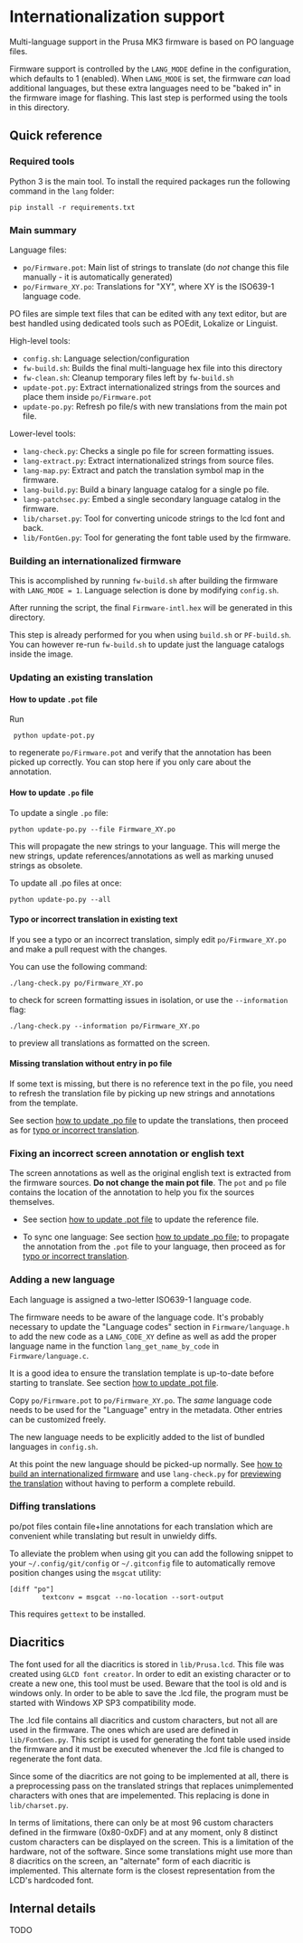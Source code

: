 # Internationalization support

Multi-language support in the Prusa MK3 firmware is based on PO language files.

Firmware support is controlled by the ``LANG_MODE`` define in the configuration, which defaults to 1 (enabled). When ``LANG_MODE`` is set, the firmware *can* load additional languages, but these extra languages need to be "baked in" in the firmware image for flashing. This last step is performed using the tools in this directory.

## Quick reference

### Required tools

Python 3 is the main tool. To install the required packages run the following command in the `lang` folder:

    pip install -r requirements.txt

### Main summary

Language files:

* ``po/Firmware.pot``: Main list of strings to translate (do *not* change this file manually - it is automatically generated)
* ``po/Firmware_XY.po``: Translations for "XY", where XY is the ISO639-1 language code.

PO files are simple text files that can be edited with any text editor, but are best handled using dedicated tools such as POEdit, Lokalize or Linguist.

High-level tools:

* ``config.sh``: Language selection/configuration
* ``fw-build.sh``: Builds the final multi-language hex file into this directory
* ``fw-clean.sh``: Cleanup temporary files left by ``fw-build.sh``
* ``update-pot.py``: Extract internationalized strings from the sources and place them inside ``po/Firmware.pot``
* ``update-po.py``: Refresh po file/s with new translations from the main pot file.

Lower-level tools:

* ``lang-check.py``: Checks a single po file for screen formatting issues.
* ``lang-extract.py``: Extract internationalized strings from source files.
* ``lang-map.py``: Extract and patch the translation symbol map in the firmware.
* ``lang-build.py``: Build a binary language catalog for a single po file.
* ``lang-patchsec.py``: Embed a single secondary language catalog in the firmware.
* ``lib/charset.py``: Tool for converting unicode strings to the lcd font and back.
* ``lib/FontGen.py``: Tool for generating the font table used by the firmware.

### Building an internationalized firmware

This is accomplished by running ``fw-build.sh`` after building the firmware with ``LANG_MODE = 1``. Language selection is done by modifying ``config.sh``.

After running the script, the final ``Firmware-intl.hex`` will be generated in this directory.

This step is already performed for you when using ``build.sh`` or ``PF-build.sh``. You can however re-run ``fw-build.sh`` to update just the language catalogs inside the image.

### Updating an existing translation

#### How to update `.pot` file

Run 

     python update-pot.py

to regenerate ``po/Firmware.pot`` and verify that the annotation has been picked up correctly. You can stop here if you only care about the annotation.

#### How to update `.po` file

To update a single `.po` file:

    python update-po.py --file Firmware_XY.po

This will propagate the new strings to your language. This will merge the new strings, update references/annotations as well as marking unused strings as obsolete.

To update all .po files at once:

    python update-po.py --all



#### Typo or incorrect translation in existing text

If you see a typo or an incorrect translation, simply edit ``po/Firmware_XY.po`` and make a pull request with the changes.

You can use the following command:

    ./lang-check.py po/Firmware_XY.po

to check for screen formatting issues in isolation, or use the ``--information`` flag:

    ./lang-check.py --information po/Firmware_XY.po

to preview all translations as formatted on the screen.

#### Missing translation without entry in po file

If some text is missing, but there is no reference text in the po file, you need to refresh the translation file by picking up new strings and annotations from the template.

See section [how to update .po file](#how-to-update-.po-file) to update the translations, then proceed as for [typo or incorrect translation](#typo-or-incorrect-translation-in-existing-text).

### Fixing an incorrect screen annotation or english text

The screen annotations as well as the original english text is extracted from the firmware sources. **Do not change the main pot file**. The ``pot`` and ``po`` file contains the location of the annotation to help you fix the sources themselves.

* See section [how to update .pot file](#how-to-update-.pot-file) to update the reference file.

* To sync one language: See section [how to update .po file](#how-to-update-.po-file); to propagate the annotation from the `.pot` file to your language, then proceed as for [typo or incorrect translation](#typo-or-incorrect-translation-in-existing-text).

### Adding a new language

Each language is assigned a two-letter ISO639-1 language code.

The firmware needs to be aware of the language code. It's probably necessary to update the "Language codes" section in ``Firmware/language.h`` to add the new code as a ``LANG_CODE_XY`` define as well as add the proper language name in the function ``lang_get_name_by_code`` in ``Firmware/language.c``.

It is a good idea to ensure the translation template is up-to-date before starting to translate. See section [how to update .pot file](#how-to-update-.pot-file).

Copy ``po/Firmware.pot`` to ``po/Firmware_XY.po``. The *same* language code needs to be used for the "Language" entry in the metadata. Other entries can be customized freely.

The new language needs to be explicitly added to the list of bundled languages in ``config.sh``.

At this point the new language should be picked-up normally. See [how to build an internationalized firmware](#building-an-internationalized-firmware) and use ``lang-check.py`` for [previewing the translation](#typo-or-incorrect-translation-in-existing-text) without having to perform a complete rebuild.

### Diffing translations

po/pot files contain file+line annotations for each translation which are convenient while translating but result in unwieldy diffs.

To alleviate the problem when using git you can add the following snippet to your ``~/.config/git/config`` or ``~/.gitconfig`` file to automatically remove position changes using the ``msgcat`` utility:

```
[diff "po"]
        textconv = msgcat --no-location --sort-output
```

This requires ``gettext`` to be installed.

## Diacritics

The font used for all the diacritics is stored in `lib/Prusa.lcd`. This file was created using `GLCD font creator`. In order to edit an existing character or to create a new one, this tool must be used. Beware that the tool is old and is windows only. In order to be able to save the .lcd file, the program must be started with Windows XP SP3 compatibility mode.

The .lcd file contains all diacritics and custom characters, but not all are used in the firmware. The ones which are used are defined in `lib/FontGen.py`. This script is used for generating the font table used inside the firmware and it must be executed whenever the .lcd file is changed to regenerate the font data.

Since some of the diacritics are not going to be implemented at all, there is a preprocessing pass on the translated strings that replaces unimplemented characters with ones that are impelemented. This replacing is done in `lib/charset.py`.

In terms of limitations, there can only be at most 96 custom characters defined in the firmware (0x80-0xDF) and at any moment, only 8 distinct custom characters can be displayed on the screen. This is a limitation of the hardware, not of the software. Since some translations might use more than 8 diacritics on the screen, an "alternate" form of each diacritic is implemented. This alternate form is the closest representation from the LCD's hardcoded font.

## Internal details

TODO
